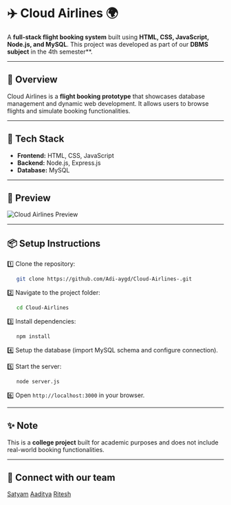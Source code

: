 # ✈️ Cloud Airlines 🌍

A **full-stack flight booking system** built using **HTML, CSS, JavaScript, Node.js, and MySQL**. This project was developed as part of our **DBMS subject** in the 4th semester\*\*.

---

## 🚀 Overview

Cloud Airlines is a **flight booking prototype** that showcases database management and dynamic web development. It allows users to browse flights and simulate booking functionalities.

---

## 🎨 Tech Stack

- **Frontend:** HTML, CSS, JavaScript
- **Backend:** Node.js, Express.js
- **Database:** MySQL

---

## 📸 Preview

![Cloud Airlines Preview](https://drive.google.com/uc?export=view&id=10d6zn8kAAhAtnN6dzQFOXaVjitxLpr7O)

---

## 📦 Setup Instructions

1️⃣ Clone the repository:

```bash
   git clone https://github.com/Adi-aygd/Cloud-Airlines-.git
```

2️⃣ Navigate to the project folder:

```bash
   cd Cloud-Airlines
```

3️⃣ Install dependencies:

```bash
   npm install
```

4️⃣ Setup the database (import MySQL schema and configure connection).

5️⃣ Start the server:

```bash
   node server.js
```

6️⃣ Open `http://localhost:3000` in your browser.

---

## ✨ Note

This is a **college project** built for academic purposes and does not include real-world booking functionalities.

---

## 💌 Connect with our team

[Satyam](https://github.com/nittaany)
[Aaditya](https://github.com/Adi-aygd)
[Ritesh](https://github.com/jamessshhh)
